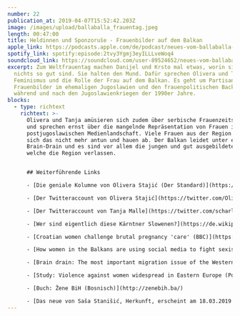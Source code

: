 ```yaml
---
number: 22
publication_at: 2019-04-07T15:52:42.203Z
image: /images/upload/ballaballa_frauentag.jpeg
length: 00:47:00
title: Heldinnen und Sponzoruše - Frauenbilder auf dem Balkan
apple_link: https://podcasts.apple.com/de/podcast/neues-vom-ballaballa-balkan-episode-22-heldinnen-und/id1170436903?i=1000431337823
spotify_link: spotify:episode:2tvy3Ygmj3eyILLLveWoq4
soundcloud_link: https://soundcloud.com/user-89524652/neues-vom-ballaballa-balkan-episode-22-heldinnen-und-sponzoruse-frauenbilder-auf-dem-balkan
excerpt: Zum Weltfrauentag machen Danijel und Krsto mal etwas, worin sie sonst
  nichts so gut sind. Sie halten den Mund. Dafür sprechen Olivera und Tanja über
  Feminismus und die Rolle der Frau auf dem Balkan. Es geht um Partisaninnen,
  Frauenbilder im ehemaligen Jugoslawien und den frauenpolitischen Backlash
  während und nach den Jugoslawienkriegen der 1990er Jahre.
blocks:
  - type: richtext
    richtext: >-
      Olivera und Tanja amüsieren sich zudem über serbische Frauenzeitschriften
      und sprechen ernst über die mangelnde Repräsentation von Frauen in der
      postjugoslawischen Medienlandschaft. Viele Frauen aus der Region wollen
      sich das nicht mehr antun und hauen ab. Der Balkan leidet unter einem
      Brain-Drain und es sind vor allem die jungen und gut ausgebildete Frauen,
      welche die Region verlassen.


      ## Weiterführende Links

      - [Die geniale Kolumne von Olivera Stajić (Der Standard)](https://derstandard.at/r2000095623385/Gemist---Olivera-Stajic)

      - [Der Twitteraccount von Olivera Stajić](https://twitter.com/OliveraStajic)

      - [Der Twitteraccount von Tanja Malle](https://twitter.com/scharlatanja)

      - [Wer sind eigentlich diese Kärntner Slowenen?](https://de.wikipedia.org/wiki/K%C3%A4rntner_Slowenen)

      - [Croatian women challenge brutal pregnancy 'care' (BBC)](https://www.bbc.com/news/world-europe-46803178)

      - [How women in the Balkans are using social media to fight sexism ](https://europeanwesternbalkans.com/2018/12/25/brain-drain-important-migration-issue-western-balkans/)

      - [Brain drain: The most important migration issue of the Western Balkans](https://europeanwesternbalkans.com/2018/12/25/brain-drain-important-migration-issue-western-balkans/)

      - [Study: Violence against women widespread in Eastern Europe (Politico):](https://www.politico.eu/article/study-violence-against-women-widespread-in-eastern-europe/)

      - [Buch: Žene BiH (Bosnisch)](http://zenebih.ba/)

      - [Das neue von Saša Stanišić, Herkunft, erscheint am 18.03.2019 ](https://www.randomhouse.de/Buch/HERKUNFT/Sasa-Stanisic/Luchterhand-Literaturverlag/e472733.rhd)
---
```

